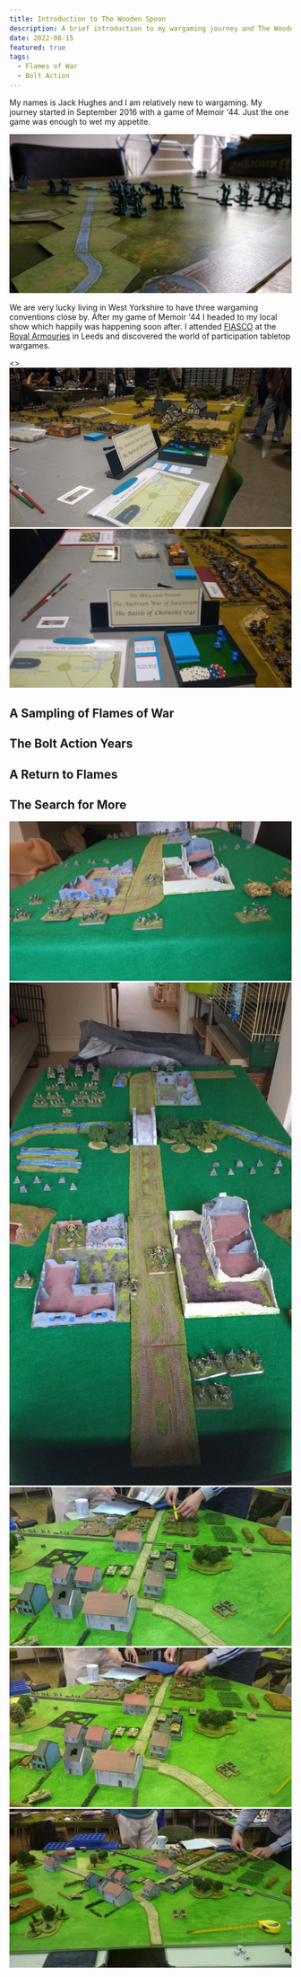 ```yaml
---
title: Introduction to The Wooden Spoon
description: A brief introduction to my wargaming journey and The Wooden Spoon.
date: 2022-08-15
featured: true
tags:
  - Flames of War
  - Bolt Action
---
```


My names is Jack Hughes and I am relatively new to wargaming. My journey started in September 2016 with a game of Memoir '44. Just the one game was enough to wet my appetite.

![First and thus far only game of Memoir 44](memoir-44.jpg)

We are very lucky living in West Yorkshire to have three wargaming conventions close by. After my game of Memoir '44 I headed to my local show which happily was happening soon after. I attended [FIASCO](https://leedswargamesclub.com/sig-int/f/fiasco-22) at the [Royal Armouries](https://royalarmouries.org/) in Leeds and discovered the world of participation tabletop wargames.

<<pictures from  go here>>
![FIASCO 2016](fiasco-2016-1.jpg)
![](fiasco-2016-2.jpg)

## A Sampling of Flames of War

## The Bolt Action Years

## A Return to Flames

## The Search for More

![](fow-home-1.jpg)
![](fow-home-2.jpg)
![](night-owls-fow-v3-1.jpg)
![](night-owls-fow-v3-2.jpg)
![](night-owls-fow-v3-3.jpg)
